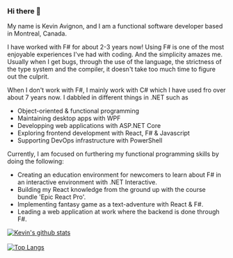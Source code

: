 ### Hi there 👋

My name is Kevin Avignon, and I am a functional software developer based in Montreal, Canada.

I have worked with F# for about 2-3 years now! Using F# is one of the most enjoyable experiences I've had with coding. And the simplicity amazes me. Usually when I get bugs, through the use of the language, the strictness of the type system and the compiler, it doesn't take too much time to figure out the culprit. 

When I don't work with F#, I mainly work with C# which I have used fro over about 7 years now. I dabbled in different things in .NET such as 
- Object-oriented & functional programming
- Maintaining desktop apps with WPF
- Developping web applications with ASP.NET Core
- Exploring frontend development with React, F# & Javascript
- Supporting DevOps infrastructure with PowerShell

Currently, I am focused on furthering my functional programming skills by doing the following:
- Creating an education environment for newcomers to learn about F# in an interactive environment with .NET Interactive.
- Building my React knowledge from the ground up with the course bundle 'Epic React Pro'.
- Implementing fantasy game as a text-adventure with React & F#.
- Leading a web application at work where the backend is done through F#.

[![Kevin's github stats](https://github-readme-stats.vercel.app/api?username=kavignon&count_private=true&theme=buefy&show_icons=true)](https://github.com/kavignon)
</br>
</br>
[![Top Langs](https://github-readme-stats.vercel.app/api/top-langs/?username=kavignon&layout=compact)](https://github.com/kavignon/)
